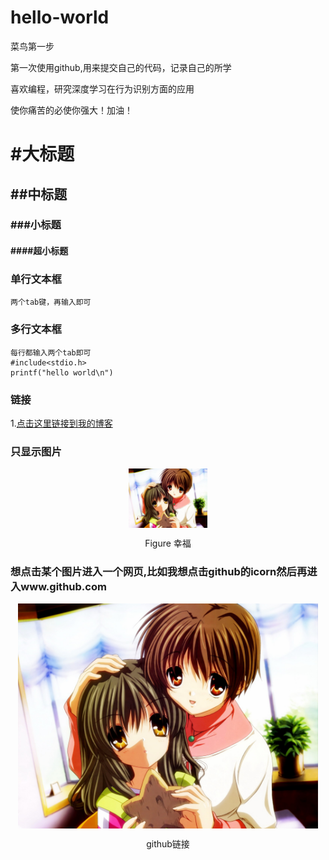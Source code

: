 # hello-world

菜鸟第一步

第一次使用github,用来提交自己的代码，记录自己的所学

喜欢编程，研究深度学习在行为识别方面的应用

使你痛苦的必使你强大！加油！


# #大标题
## ##中标题
### ###小标题
#### ####超小标题

### 单行文本框
    两个tab键，再输入即可
### 多行文本框
    每行都输入两个tab即可
    #include<stdio.h>
    printf("hello world\n")
    
### 链接
1.[点击这里链接到我的博客](https://blog.csdn.net/u014421797)

### 只显示图片
<center>   
<div align=center><img src="4.jpg" align="center" width="25%" height="25%"/> </div>  
</center>
<p align="center">Figure 幸福</p>


### 想点击某个图片进入一个网页,比如我想点击github的icorn然后再进入www.github.com

<a href="http://www.github.com/">
    <div align=center>
    <img src="4.jpg" align="center"  width="480" >
        </div> 
    </a>

<p align="center">github链接</p>
        
